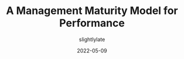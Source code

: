 ---
author: slightlylate
date: 2022-05-09
permalink: false
tags:
  - performance
target_url: https://infrequently.org/2022/05/performance-management-maturity/
title: A Management Maturity Model for Performance
---